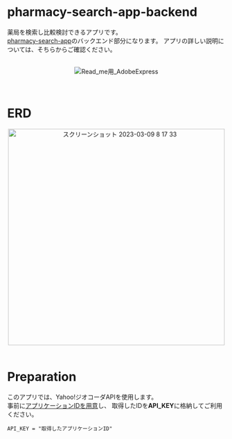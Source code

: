 # pharmacy-search-app-backend

薬局を検索し比較検討できるアプリです。<br>
[pharmacy-search-app](https://github.com/amegumi3/pharmacy-search-app-frontend)のバックエンド部分になります。
アプリの詳しい説明については、そちらからご確認ください。
<br><br>


<div align="center">

  ![Read_me用_AdobeExpress](https://user-images.githubusercontent.com/102279858/222644426-2408183f-828e-413a-9892-c31f966448ed.gif)
</div>
<br>

# ERD
<div align="center">
<img width="500" alt="スクリーンショット 2023-03-09 8 17 33" src="https://user-images.githubusercontent.com/102279858/223874457-501ed0b6-4de5-4d95-8a6c-fca6d6da8749.png">
</div>
<br>

# Preparation
このアプリでは、Yahoo!ジオコーダAPIを使用します。<br>
事前に[アプリケーションIDを用意](https://e.developer.yahoo.co.jp/dashboard/)し、
取得したIDを**API_KEY**に格納してご利用ください。
```
API_KEY = "取得したアプリケーションID"
```
